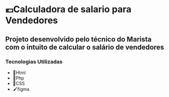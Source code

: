 # 💶Calculadora de salario para Vendedores

 ## **Projeto desenvolvido pelo técnico do Marista com o intuito de calcular o salário de vendedores**












### Tecnologias Utilizadas
- 📜Html
- 🐘Php
- 🎨CSS
- 🖌️figma

